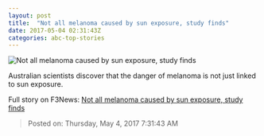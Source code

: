 ```yaml
---
layout: post
title:  "Not all melanoma caused by sun exposure, study finds"
date: 2017-05-04 02:31:43Z
categories: abc-top-stories
---
```


![Not all melanoma caused by sun exposure, study finds](http://www.abc.net.au/news/image/8496044-1x1-700x700.jpg)

Australian scientists discover that the danger of melanoma is not just linked to sun exposure.


Full story on F3News: [Not all melanoma caused by sun exposure, study finds](http://www.f3nws.com/n/BtaRaH)

> Posted on: Thursday, May 4, 2017 7:31:43 AM
